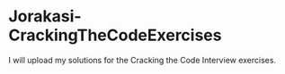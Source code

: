 # Jorakasi-CrackingTheCodeExercises
I will upload my solutions for the Cracking the Code Interview exercises.
